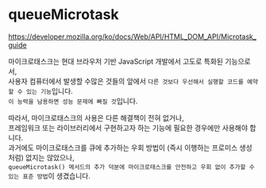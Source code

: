 # queueMicrotask

https://developer.mozilla.org/ko/docs/Web/API/HTML_DOM_API/Microtask_guide

마이크로태스크는 현대 브라우저 기반 JavaScript 개발에서 고도로 특화된 기능으로서,  
사용자 컴퓨터에서 발생할 수많은 것들의 앞에서 `다른 것보다 우선해서 실행할 코드를 예약할 수 있는 기능`입니다.  
`이 능력을 남용하면 성능 문제에 빠질 것`입니다.

따라서, 마이크로태스크의 사용은 다른 해결책이 전혀 없거나,  
프레임워크 또는 라이브러리에서 구현하고자 하는 기능에 필요한 경우에만 사용해야 합니다.  
과거에도 마이크로태스크를 큐에 추가하는 우회 방법이 (즉시 이행하는 프로미스 생성처럼) 없지는 않았으나,  
`queueMicrotask() 메서드의 추가 덕분에 마이크로태스크를 안전하고 우회 없이 추가할 수 있는 표준 방법`이 생겼습니다.
